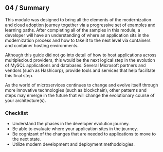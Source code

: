 ## 04 / Summary

This module was designed to bring all the elements of the modernization and cloud adoption journey together via a progressive set of examples and learning paths.  After completing  all of the samples in this module, a developer will have an understanding of where an application sits in the modernization process and how to take it to the next level via containers and container hosting environments.

Although this guide did not go into detail of how to host applications across multiplecloud providers, this would be the next logical step in the evolution of MySQL applications and databases.  Several Microsoft partners and vendors (such as Hashicorp), provide tools and services that help facilitate this final step.

As the world of microservices continues to change and evolve itself through more innovative technologies (such as blockchain), other patterns and steps may emerge in the future that will change the evolutionary course of your architecture(s).

### Checklist

- Understand the phases in the developer evolution journey.
- Be able to evaluate where your application sites in the journey.
- Be cognizant of the changes that are needed to applications to move to the next state.
- Utilize modern development and deployment methodologies.
